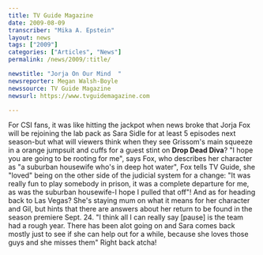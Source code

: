 ```yaml
---
title: TV Guide Magazine
date: 2009-08-09
transcriber: "Mika A. Epstein"
layout: news
tags: ["2009"]
categories: ["Articles", "News"]
permalink: /news/2009/:title/

newstitle: "Jorja On Our Mind  "
newsreporter: Megan Walsh-Boyle
newssource: TV Guide Magazine
newsurl: https://www.tvguidemagazine.com

---
```


 For CSI fans, it was like hitting the jackpot when news broke that Jorja Fox will be rejoining the lab pack as Sara Sidle for at least 5 episodes next season-but what will viewers think when they see Grissom's main squeeze in a orange jumpsuit and cuffs for a guest stint on **Drop Dead Diva**? "I hope you are going to be rooting for me", says Fox, who describes her character as "a suburban housewife who's in deep hot water", Fox tells TV Guide, she "loved" being on the other side of the judicial system for a change: "It was really fun to play somebody in prison, it was a complete departure for me, as was the suburban housewife-I hope I pulled that off"! And as for heading back to Las Vegas? She's staying mum on what it means for her character and Gil, but hints that there are answers about her return to be found in the season premiere Sept. 24. "I think all I can really say [pause] is the team had a rough year. There has been alot going on and Sara comes back mostly just to see if she can help out for a while, because she loves those guys and she misses them" Right back atcha!
